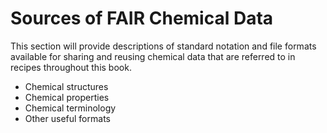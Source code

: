 # Sources of FAIR Chemical Data

This section will provide descriptions of standard notation and file formats available for sharing and reusing chemical data that are referred to in recipes throughout this book. 

* Chemical structures
* Chemical properties
* Chemical terminology 
* Other useful formats 
